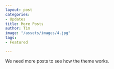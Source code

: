 ```yaml
---
layout: post
categories:
- Updates
title: More Posts
author: Tim
image: "/assets/images/4.jpg"
tags:
- Featured

---
```

We need more posts to see how the theme works.